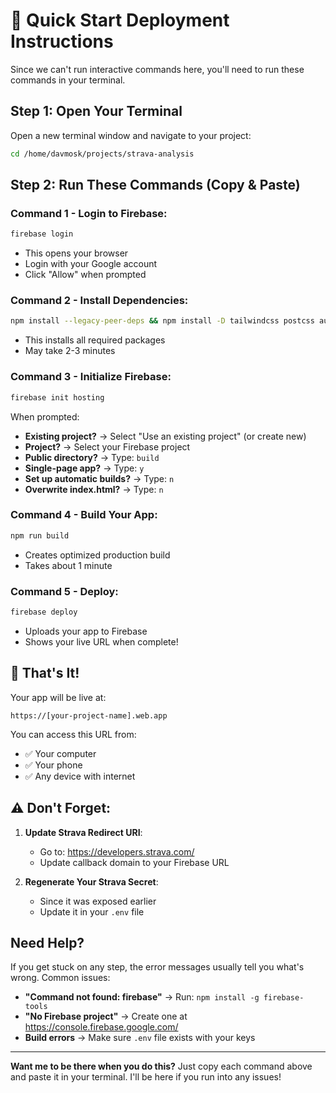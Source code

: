 # 🚀 Quick Start Deployment Instructions

Since we can't run interactive commands here, you'll need to run these commands in your terminal.

## Step 1: Open Your Terminal

Open a new terminal window and navigate to your project:
```bash
cd /home/davmosk/projects/strava-analysis
```

## Step 2: Run These Commands (Copy & Paste)

### Command 1 - Login to Firebase:
```bash
firebase login
```
- This opens your browser
- Login with your Google account
- Click "Allow" when prompted

### Command 2 - Install Dependencies:
```bash
npm install --legacy-peer-deps && npm install -D tailwindcss postcss autoprefixer
```
- This installs all required packages
- May take 2-3 minutes

### Command 3 - Initialize Firebase:
```bash
firebase init hosting
```
When prompted:
- **Existing project?** → Select "Use an existing project" (or create new)
- **Project?** → Select your Firebase project
- **Public directory?** → Type: `build`
- **Single-page app?** → Type: `y`
- **Set up automatic builds?** → Type: `n`  
- **Overwrite index.html?** → Type: `n`

### Command 4 - Build Your App:
```bash
npm run build
```
- Creates optimized production build
- Takes about 1 minute

### Command 5 - Deploy:
```bash
firebase deploy
```
- Uploads your app to Firebase
- Shows your live URL when complete!

## 🎉 That's It!

Your app will be live at:
```
https://[your-project-name].web.app
```

You can access this URL from:
- ✅ Your computer
- ✅ Your phone
- ✅ Any device with internet

## ⚠️ Don't Forget:

1. **Update Strava Redirect URI**:
   - Go to: https://developers.strava.com/
   - Update callback domain to your Firebase URL

2. **Regenerate Your Strava Secret**:
   - Since it was exposed earlier
   - Update it in your `.env` file

## Need Help?

If you get stuck on any step, the error messages usually tell you what's wrong. Common issues:

- **"Command not found: firebase"** → Run: `npm install -g firebase-tools`
- **"No Firebase project"** → Create one at https://console.firebase.google.com/
- **Build errors** → Make sure `.env` file exists with your keys

---

**Want me to be there when you do this?** Just copy each command above and paste it in your terminal. I'll be here if you run into any issues!